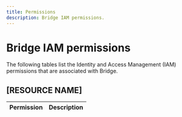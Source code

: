 ```yaml
---
title: Permissions
description: Bridge IAM permissions.
---
```


# Bridge IAM permissions

The following tables list the Identity and Access Management (IAM) permissions that are associated with Bridge.

## [RESOURCE NAME]

| Permission | Description |
| --- | --- |
